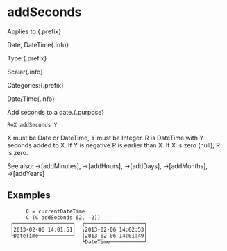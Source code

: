 # addSeconds

Applies to:{.prefix}

Date, DateTime{.info}

Type:{.prefix}

Scalar{.info}

Categories:{.prefix}

Date/Time{.info}

Add seconds to a date.{.purpose}

~~~
R=X addSeconds Y
~~~

X must be Date or DateTime, Y must be Integer. R is DateTime with Y seconds added to X. If Y is
negative R is earlier than X. If X is zero (null), R is zero.

See also: →[addMinutes], →[addHours], →[addDays], →[addMonths], →[addYears]

## Examples

~~~
      C = currentDateTime
      C (C addSeconds 62, -2))
 ┌───────────────────┐  ┌───────────────────┐
 │2013-02-06 14:01:51│  ↓2013-02-06 14:02:53│
 └DateTime───────────┘  │2013-02-06 14:01:49│
                        └DateTime───────────┘
~~~

